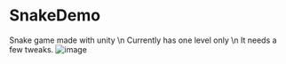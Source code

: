 # SnakeDemo
 Snake game made with unity  \n
 Currently has one level only \n
 It needs a few tweaks. 
 ![image](https://github.com/user-attachments/assets/a8e78d33-c306-4bd0-a773-6b35b9c826a4)

